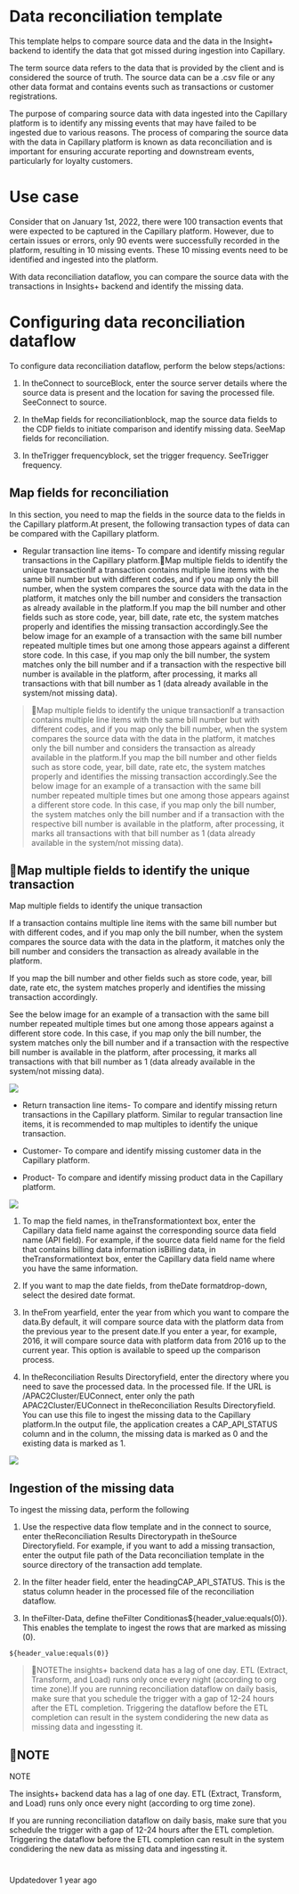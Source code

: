 # Data reconciliation template

This template helps to compare source data and the data in the Insight+ backend to identify the data that got missed during ingestion into Capillary.

The term source data refers to the data that is provided by the client and is considered the source of truth. The source data can be a .csv file or any other data format and contains events such as transactions or customer registrations.

The purpose of comparing source data with data ingested into the Capillary platform is to identify any missing events that may have failed to be ingested due to various reasons. The process of comparing the source data with the data in Capillary platform is known as data reconciliation and is important for ensuring accurate reporting and downstream events, particularly for loyalty customers.

# Use case

Consider that on January 1st, 2022, there were 100 transaction events that were expected to be captured in the Capillary platform. However, due to certain issues or errors, only 90 events were successfully recorded in the platform, resulting in 10 missing events. These 10 missing events need to be identified and ingested into the platform.

With data reconciliation dataflow, you can compare the source data with the transactions in Insights+ backend and identify the missing data.

# Configuring data reconciliation dataflow

To configure data reconciliation dataflow, perform the below steps/actions:

1. In theConnect to sourceBlock, enter the source server details where the source data is present and the location for saving the processed file. SeeConnect to source.

2. In theMap fields for reconciliationblock, map the source data fields to the CDP fields to initiate comparison and identify missing data. SeeMap fields for reconciliation.

3. In theTrigger frequencyblock, set the trigger frequency. SeeTrigger frequency.

## Map fields for reconciliation

In this section, you need to map the fields in the source data to the fields in the Capillary platform.At present, the following transaction types of data can be compared with the Capillary platform.

- Regular transaction line items- To compare and identify missing regular transactions in the Capillary platform.📘Map multiple fields to identify the unique transactionIf a transaction contains multiple line items with the same bill number but with different codes, and if you map only the bill number,  when the system compares the source data with the data in the platform, it matches only the bill number and considers the transaction as already available in the platform.If you map the bill number and other fields such as store code, year, bill date, rate etc, the system matches properly and identifies the missing transaction accordingly.See the below image for an example of a transaction with the same bill number repeated multiple times but one among those appears against a different store code. In this case, if you map only the bill number, the system matches only the bill number and if a transaction with the respective bill number is available in the platform, after processing, it marks all transactions with that bill number as 1 (data already available in the system/not missing data).

> 📘Map multiple fields to identify the unique transactionIf a transaction contains multiple line items with the same bill number but with different codes, and if you map only the bill number,  when the system compares the source data with the data in the platform, it matches only the bill number and considers the transaction as already available in the platform.If you map the bill number and other fields such as store code, year, bill date, rate etc, the system matches properly and identifies the missing transaction accordingly.See the below image for an example of a transaction with the same bill number repeated multiple times but one among those appears against a different store code. In this case, if you map only the bill number, the system matches only the bill number and if a transaction with the respective bill number is available in the platform, after processing, it marks all transactions with that bill number as 1 (data already available in the system/not missing data).

## 📘Map multiple fields to identify the unique transaction

Map multiple fields to identify the unique transaction

If a transaction contains multiple line items with the same bill number but with different codes, and if you map only the bill number,  when the system compares the source data with the data in the platform, it matches only the bill number and considers the transaction as already available in the platform.

If you map the bill number and other fields such as store code, year, bill date, rate etc, the system matches properly and identifies the missing transaction accordingly.

See the below image for an example of a transaction with the same bill number repeated multiple times but one among those appears against a different store code. In this case, if you map only the bill number, the system matches only the bill number and if a transaction with the respective bill number is available in the platform, after processing, it marks all transactions with that bill number as 1 (data already available in the system/not missing data).

![](https://files.readme.io/23b6590-small-Processed_file.png)

- Return transaction line items- To compare and identify missing return transactions in the Capillary platform. Similar to regular transaction line items, it is recommended to map multiples to identify the unique transaction.

- Customer- To compare and identify missing customer data in the Capillary platform.

- Product- To compare and identify missing product data in the Capillary platform.

![](https://files.readme.io/e9d107e-Transaction.gif)

1. To map the field names, in theTransformationtext box, enter the Capillary data field name against the corresponding source data field name (API field). For example, if the source data field name for the field that contains billing data information isBilling data, in theTransformationtext box, enter the Capillary data field name where you have the same information.

2. If you want to map the date fields, from theDate formatdrop-down, select the desired date format.

3. In theFrom yearfield, enter the year from which you want to compare the data.By default, it will compare source data with the platform data from the previous year to the present date.If you enter a year, for example, 2016,  it will compare source data with platform data from 2016 up to the current year. This option is available to speed up the comparison process.

4. In theReconciliation Results Directoryfield, enter the directory where you need to save the processed data. In the processed file. If the URL is /APAC2Cluster/EUConnect, enter only the path APAC2Cluster/EUConnect in theReconciliation Results Directoryfield. You can use this file to ingest the missing data to the Capillary platform.In the output file, the application creates a CAP_API_STATUS column and in the column, the missing data is marked as 0 and the existing data is marked as 1.

![](https://files.readme.io/843479a-small-Status.png)

## Ingestion of the missing data

To ingest the missing data, perform the following

1. Use the respective data flow template and in the connect to source, enter theReconciliation Results Directorypath in theSource Directoryfield. For example, if you want to add a missing transaction, enter the output file path of the Data reconciliation template in the source directory of the transaction add template.

2. In the filter header field, enter the headingCAP_API_STATUS. This is the status column header in the processed file of the reconciliation dataflow.

3. In theFilter-Data, define theFilter Conditionas${header_value:equals(0)}. This enables the template to ingest the rows that are marked as missing (0).

`${header_value:equals(0)}`

> 📘NOTEThe insights+ backend data has a lag of one day. ETL (Extract, Transform, and Load) runs only once every night (according to org time zone).If you are running reconciliation dataflow on daily basis, make sure that you schedule the trigger with a gap of  12-24 hours after the ETL completion. Triggering the dataflow before the ETL completion can result in  the system condidering the new data as missing data and ingessting it.

## 📘NOTE

NOTE

The insights+ backend data has a lag of one day. ETL (Extract, Transform, and Load) runs only once every night (according to org time zone).

If you are running reconciliation dataflow on daily basis, make sure that you schedule the trigger with a gap of  12-24 hours after the ETL completion. Triggering the dataflow before the ETL completion can result in  the system condidering the new data as missing data and ingessting it.

# 

Updatedover 1 year ago